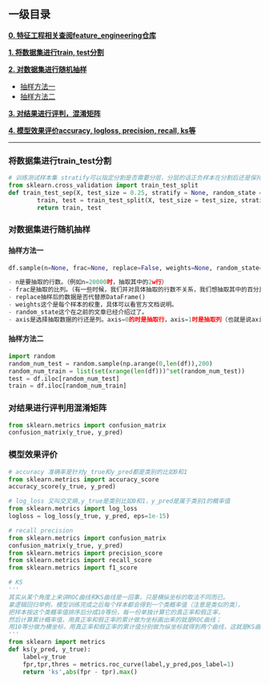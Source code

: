 ## 一级目录

[**0. 特征工程相关查阅feature_engineering仓库**](https://github.com/binzhouchn/feature_engineering)

[**1. 将数据集进行train, test分割**](#将数据集进行train_test分割)

[**2. 对数据集进行随机抽样**](#对数据集进行随机抽样)

 - [抽样方法一](#抽样方法一)
 - [抽样方法二](#抽样方法二)

[**3. 对结果进行评判，混淆矩阵**](#对结果进行评判用混淆矩阵)

[**4. 模型效果评价accuracy, logloss, precision, recall, ks等**](#模型效果评价)

---

### 将数据集进行train_test分割
```python
# 训练测试样本集 stratify可以指定分割是否需要分层，分层的话正负样本在分割后还是保持一致, 输入的label
from sklearn.cross_validation import train_test_split
def train_test_sep(X, test_size = 0.25, stratify = None, random_state = 1001):
        train, test = train_test_split(X, test_size = test_size, stratify = stratify, random_state = random_state)
        return train, test
```
### 对数据集进行随机抽样

#### 抽样方法一
```python
df.sample(n=None, frac=None, replace=False, weights=None, random_state=None, axis=None)

- n是要抽取的行数。（例如n=20000时，抽取其中的2w行）
- frac是抽取的比列。（有一些时候，我们并对具体抽取的行数不关系，我们想抽取其中的百分比，这个时候就可以选择使用frac，例如frac=0.8，就是抽取其中80%）
- replace抽样后的数据是否代替原DataFrame()
- weights这个是每个样本的权重，具体可以看官方文档说明。
- random_state这个在之前的文章已经介绍过了。
- axis是选择抽取数据的行还是列。axis=0的时是抽取行，axis=1时是抽取列（也就是说axis=1时，在列中随机抽取n列，在axis=0时，在行中随机抽取n行）
```
#### 抽样方法二
```python
import random
random_num_test = random.sample(np.arange(0,len(df)),200)
random_num_train = list(set(xrange(len(df)))^set(random_num_test))
test = df.iloc[random_num_test]
train = df.iloc[random_num_train]
```

### 对结果进行评判用混淆矩阵
```python
from sklearn.metrics import confusion_matrix
confusion_matrix(y_true, y_pred)
```

### 模型效果评价
```python
# accuracy 准确率是针对y_true和y_pred都是类别的比如0和1
from sklearn.metrics import accuracy_score
accuracy_score(y_true, y_pred)
```
```python
# log_loss 又叫交叉熵,y_true是类别比如0和1，y_pred是属于类别1的概率值
from sklearn.metrics import log_loss
logloss = log_loss(y_true, y_pred, eps=1e-15)
```
```python
# recall precision
from sklearn.metrics import confusion_matrix
confusion_matrix(y_true, y_pred)
from sklearn.metrics import precision_score
from sklearn.metrics import recall_score
from sklearn.metrics import f1_score
```
```python
# KS
'''
其实从某个角度上来讲ROC曲线和KS曲线是一回事，只是横纵坐标的取法不同而已。
拿逻辑回归举例，模型训练完成之后每个样本都会得到一个类概率值（注意是类似的类），
把样本按这个类概率值排序后分成10等份，每一份单独计算它的真正率和假正率，
然后计算累计概率值，用真正率和假正率的累计做为坐标画出来的就是ROC曲线；
用10等分做为横坐标，用真正率和假正率的累计值分别做为纵坐标就得到两个曲线，这就是KS曲线
'''
from sklearn import metrics
def ks(y_pred, y_true):
    label=y_true
    fpr,tpr,thres = metrics.roc_curve(label,y_pred,pos_label=1)
    return 'ks',abs(fpr - tpr).max()
```

